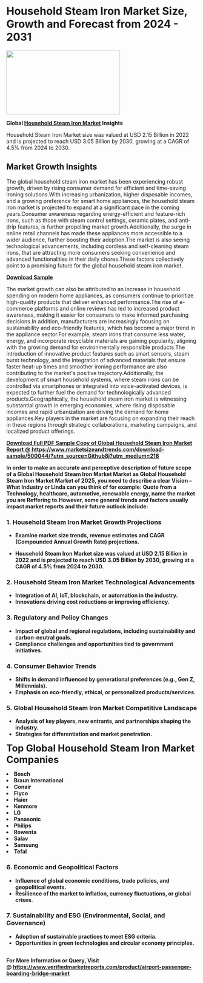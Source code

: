 <H1>Household Steam Iron Market Size, Growth and Forecast from 2024 - 2031</H1><img class="aligncenter size-medium wp-image-584254" src="https://thirdeyenews.in/wp-content/uploads/2024/09/Global-Market-Research-300x168.jpeg" alt="" width="300" height="168" /><p><strong>Global&nbsp;<a href="https://www.marketsizeandtrends.com/download-sample/500044/?utm_source=Github8j?utm_medium=218">Household Steam Iron Market</a> Insights</strong></p><p>Household Steam Iron Market size was valued at USD 2.15 Billion in 2022 and is projected to reach USD 3.05 Billion by 2030, growing at a CAGR of 4.5% from 2024 to 2030.</p><p><h2>Market Growth Insights</h2> <p>The global household steam iron market has been experiencing robust growth, driven by rising consumer demand for efficient and time-saving ironing solutions.With increasing urbanization, higher disposable incomes, and a growing preference for smart home appliances, the household steam iron market is projected to expand at a significant pace in the coming years.Consumer awareness regarding energy-efficient and feature-rich irons, such as those with steam control settings, ceramic plates, and anti-drip features, is further propelling market growth.Additionally, the surge in online retail channels has made these appliances more accessible to a wider audience, further boosting their adoption.The market is also seeing technological advancements, including cordless and self-cleaning steam irons, that are attracting more consumers seeking convenience and advanced functionalities in their daily chores.These factors collectively point to a promising future for the global household steam iron market.</p> <p><strong><a href="#">Download Sample</a></strong></p> <p>The market growth can also be attributed to an increase in household spending on modern home appliances, as consumers continue to prioritize high-quality products that deliver enhanced performance.The rise of e-commerce platforms and online reviews has led to increased product awareness, making it easier for consumers to make informed purchasing decisions.In addition, manufacturers are increasingly focusing on sustainability and eco-friendly features, which has become a major trend in the appliance sector.For example, steam irons that consume less water, energy, and incorporate recyclable materials are gaining popularity, aligning with the growing demand for environmentally responsible products.The introduction of innovative product features such as smart sensors, steam burst technology, and the integration of advanced materials that ensure faster heat-up times and smoother ironing performance are also contributing to the market's positive trajectory.Additionally, the development of smart household systems, where steam irons can be controlled via smartphones or integrated into voice-activated devices, is expected to further fuel the demand for technologically advanced products.Geographically, the household steam iron market is witnessing substantial growth in emerging economies, where rising disposable incomes and rapid urbanization are driving the demand for home appliances.Key players in the market are focusing on expanding their reach in these regions through strategic collaborations, marketing campaigns, and localized product offerings.</p> <p><strong><a href="#"></p><p><span class=""><strong>Download Full PDF Sample Copy of Global Household Steam Iron Market Report</strong> @ <a href="https://www.marketsizeandtrends.com/download-sample/500044/?utm_source=Github8j?utm_medium=218" target="_blank">https://www.marketsizeandtrends.com/download-sample/500044/?utm_source=Github8j?utm_medium=218</a></span></p><p>In order to make an accurate and perceptive description of future scope of a Global&nbsp;Household Steam Iron Market Market as Global&nbsp;Household Steam Iron Market Market of 2025, you need to describe a clear Vision &ndash; What Industry or Linda can you think of for example: Quote from a Technology, healthcare, automotive, renewable energy, name the market you are Reffering to.However, some general trends and factors usually impact market reports and their future outlook include:</p><h3>1.&nbsp;<strong>Household Steam Iron Market Growth Projections</strong></h3><ul><li>Examine market size trends, revenue estimates and CAGR (Compounded Annual Growth Rate) projections.</li><li><p>Household Steam Iron Market size was valued at USD 2.15 Billion in 2022 and is projected to reach USD 3.05 Billion by 2030, growing at a CAGR of 4.5% from 2024 to 2030.</p></li></ul><h3>2.&nbsp;<strong>Household Steam Iron Market Technological Advancements</strong></h3><ul><li>Integration of AI, IoT, blockchain, or automation in the industry.</li><li>Innovations driving cost reductions or improving efficiency.</li></ul><h3>3.&nbsp;<strong>Regulatory and Policy Changes</strong></h3><ul><li>Impact of global and regional regulations, including sustainability and carbon-neutral goals.</li><li>Compliance challenges and opportunities tied to government initiatives.</li></ul><h3>4.&nbsp;<strong>Consumer Behavior Trends</strong></h3><ul><li>Shifts in demand influenced by generational preferences (e.g., Gen Z, Millennials).</li><li>Emphasis on eco-friendly, ethical, or personalized products/services.</li></ul><h3>5.&nbsp;<strong>Global Household Steam Iron Market Competitive Landscape</strong></h3><ul><li>Analysis of key players, new entrants, and partnerships shaping the industry.</li><li>Strategies for differentiation and market penetration.</li></ul><p data-pm-slice="1 1 []"><span style="color: inherit; font-family: inherit; font-size: 25px;">Top Global Household Steam Iron Market Companies</span></p><div class="" data-test-id=""><p><li>Bosch</li><li> Braun International</li><li> Conair</li><li> Flyco</li><li> Haier</li><li> Kenmore</li><li> LG</li><li> Panasonic</li><li> Philips</li><li> Rowenta</li><li> Salav</li><li> Samsung</li><li> Tefal</li></p></div><h3>6.&nbsp;<strong>Economic and Geopolitical Factors</strong></h3><ul><li>Influence of global economic conditions, trade policies, and geopolitical events.</li><li>Resilience of the market to inflation, currency fluctuations, or global crises.</li></ul><h3>7.&nbsp;<strong>Sustainability and ESG (Environmental, Social, and Governance)</strong></h3><ul><li>Adoption of sustainable practices to meet ESG criteria.</li><li>Opportunities in green technologies and circular economy principles.</li></ul><h2><strong style="font-size: 14px;">For More Information or Query, Visit @&nbsp;</strong><a style="background-color: #ffffff; font-size: 14px;" href="https://www.marketsizeandtrends.com/report/household-steam-iron-market/" target="_blank">https://www.verifiedmarketreports.com/product/airport-passenger-boarding-bridge-market</a></h2>